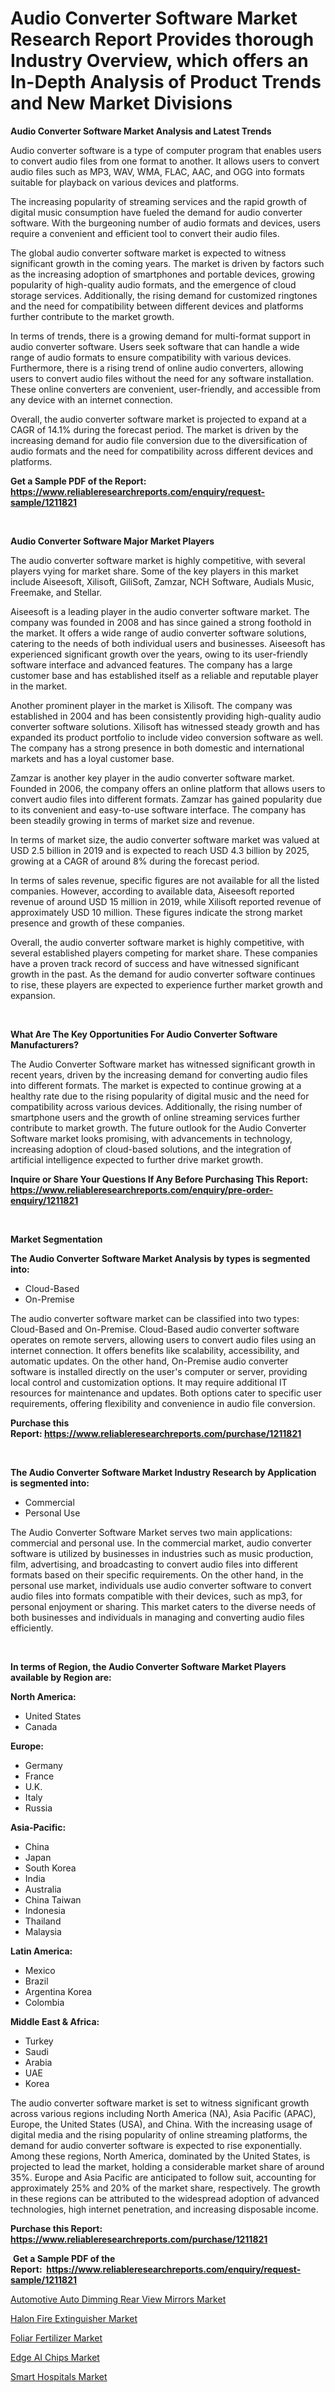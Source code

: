 <p><h1>Audio Converter Software Market Research Report Provides thorough Industry Overview, which offers an In-Depth Analysis of Product Trends and New Market Divisions</h1></p><p><strong>Audio Converter Software Market Analysis and Latest Trends</strong></p>
<p><p>Audio converter software is a type of computer program that enables users to convert audio files from one format to another. It allows users to convert audio files such as MP3, WAV, WMA, FLAC, AAC, and OGG into formats suitable for playback on various devices and platforms.</p><p>The increasing popularity of streaming services and the rapid growth of digital music consumption have fueled the demand for audio converter software. With the burgeoning number of audio formats and devices, users require a convenient and efficient tool to convert their audio files.</p><p>The global audio converter software market is expected to witness significant growth in the coming years. The market is driven by factors such as the increasing adoption of smartphones and portable devices, growing popularity of high-quality audio formats, and the emergence of cloud storage services. Additionally, the rising demand for customized ringtones and the need for compatibility between different devices and platforms further contribute to the market growth.</p><p>In terms of trends, there is a growing demand for multi-format support in audio converter software. Users seek software that can handle a wide range of audio formats to ensure compatibility with various devices. Furthermore, there is a rising trend of online audio converters, allowing users to convert audio files without the need for any software installation. These online converters are convenient, user-friendly, and accessible from any device with an internet connection.</p><p>Overall, the audio converter software market is projected to expand at a CAGR of 14.1% during the forecast period. The market is driven by the increasing demand for audio file conversion due to the diversification of audio formats and the need for compatibility across different devices and platforms.</p></p>
<p><strong>Get a Sample PDF of the Report:&nbsp; <a href="https://www.reliableresearchreports.com/enquiry/request-sample/1211821">https://www.reliableresearchreports.com/enquiry/request-sample/1211821</a></strong></p>
<p>&nbsp;</p>
<p><strong>Audio Converter Software Major Market Players</strong></p>
<p><p>The audio converter software market is highly competitive, with several players vying for market share. Some of the key players in this market include Aiseesoft, Xilisoft, GiliSoft, Zamzar, NCH Software, Audials Music, Freemake, and Stellar.</p><p>Aiseesoft is a leading player in the audio converter software market. The company was founded in 2008 and has since gained a strong foothold in the market. It offers a wide range of audio converter software solutions, catering to the needs of both individual users and businesses. Aiseesoft has experienced significant growth over the years, owing to its user-friendly software interface and advanced features. The company has a large customer base and has established itself as a reliable and reputable player in the market.</p><p>Another prominent player in the market is Xilisoft. The company was established in 2004 and has been consistently providing high-quality audio converter software solutions. Xilisoft has witnessed steady growth and has expanded its product portfolio to include video conversion software as well. The company has a strong presence in both domestic and international markets and has a loyal customer base.</p><p>Zamzar is another key player in the audio converter software market. Founded in 2006, the company offers an online platform that allows users to convert audio files into different formats. Zamzar has gained popularity due to its convenient and easy-to-use software interface. The company has been steadily growing in terms of market size and revenue.</p><p>In terms of market size, the audio converter software market was valued at USD 2.5 billion in 2019 and is expected to reach USD 4.3 billion by 2025, growing at a CAGR of around 8% during the forecast period.</p><p>In terms of sales revenue, specific figures are not available for all the listed companies. However, according to available data, Aiseesoft reported revenue of around USD 15 million in 2019, while Xilisoft reported revenue of approximately USD 10 million. These figures indicate the strong market presence and growth of these companies.</p><p>Overall, the audio converter software market is highly competitive, with several established players competing for market share. These companies have a proven track record of success and have witnessed significant growth in the past. As the demand for audio converter software continues to rise, these players are expected to experience further market growth and expansion.</p></p>
<p>&nbsp;</p>
<p><strong>What Are The Key Opportunities For Audio Converter Software Manufacturers?</strong></p>
<p><p>The Audio Converter Software market has witnessed significant growth in recent years, driven by the increasing demand for converting audio files into different formats. The market is expected to continue growing at a healthy rate due to the rising popularity of digital music and the need for compatibility across various devices. Additionally, the rising number of smartphone users and the growth of online streaming services further contribute to market growth. The future outlook for the Audio Converter Software market looks promising, with advancements in technology, increasing adoption of cloud-based solutions, and the integration of artificial intelligence expected to further drive market growth.</p></p>
<p><strong>Inquire or Share Your Questions If Any Before Purchasing This Report: <a href="https://www.reliableresearchreports.com/enquiry/pre-order-enquiry/1211821">https://www.reliableresearchreports.com/enquiry/pre-order-enquiry/1211821</a></strong></p>
<p>&nbsp;</p>
<p><strong>Market Segmentation</strong></p>
<p><strong>The Audio Converter Software Market Analysis by types is segmented into:</strong></p>
<p><ul><li>Cloud-Based</li><li>On-Premise</li></ul></p>
<p><p>The audio converter software market can be classified into two types: Cloud-Based and On-Premise. Cloud-Based audio converter software operates on remote servers, allowing users to convert audio files using an internet connection. It offers benefits like scalability, accessibility, and automatic updates. On the other hand, On-Premise audio converter software is installed directly on the user's computer or server, providing local control and customization options. It may require additional IT resources for maintenance and updates. Both options cater to specific user requirements, offering flexibility and convenience in audio file conversion.</p></p>
<p><strong>Purchase this Report:&nbsp;<a href="https://www.reliableresearchreports.com/purchase/1211821">https://www.reliableresearchreports.com/purchase/1211821</a></strong></p>
<p>&nbsp;</p>
<p><strong>The Audio Converter Software Market Industry Research by Application is segmented into:</strong></p>
<p><ul><li>Commercial</li><li>Personal Use</li></ul></p>
<p><p>The Audio Converter Software Market serves two main applications: commercial and personal use. In the commercial market, audio converter software is utilized by businesses in industries such as music production, film, advertising, and broadcasting to convert audio files into different formats based on their specific requirements. On the other hand, in the personal use market, individuals use audio converter software to convert audio files into formats compatible with their devices, such as mp3, for personal enjoyment or sharing. This market caters to the diverse needs of both businesses and individuals in managing and converting audio files efficiently.</p></p>
<p>&nbsp;</p>
<p><strong>In terms of Region, the Audio Converter Software Market Players available by Region are:</strong></p>
<p>
    <p> <strong> North America: </strong>
        <ul>
            <li>United States</li>
            <li>Canada</li>
        </ul>
        </p> 
    <p> <strong> Europe: </strong>
        <ul>
            <li>Germany</li>
            <li>France</li>
            <li>U.K.</li>
            <li>Italy</li>
            <li>Russia</li>
        </ul>
        </p> 
    <p> <strong> Asia-Pacific: </strong>
        <ul>
            <li>China</li>
            <li>Japan</li>
            <li>South Korea</li>
            <li>India</li>
            <li>Australia</li>
            <li>China Taiwan</li>
            <li>Indonesia</li>
            <li>Thailand</li>
            <li>Malaysia</li>
        </ul>
        </p> 
    <p> <strong> Latin America: </strong>
        <ul>
            <li>Mexico</li>
            <li>Brazil</li>
            <li>Argentina Korea</li>
            <li>Colombia</li>
        </ul>
        </p> 
    <p> <strong> Middle East & Africa: </strong>
        <ul>
            <li>Turkey</li>
            <li>Saudi</li>
            <li>Arabia</li>
            <li>UAE</li>
            <li>Korea</li>
        </ul>
    </p>
    </p>
<p><p>The audio converter software market is set to witness significant growth across various regions including North America (NA), Asia Pacific (APAC), Europe, the United States (USA), and China. With the increasing usage of digital media and the rising popularity of online streaming platforms, the demand for audio converter software is expected to rise exponentially. Among these regions, North America, dominated by the United States, is projected to lead the market, holding a considerable market share of around 35%. Europe and Asia Pacific are anticipated to follow suit, accounting for approximately 25% and 20% of the market share, respectively. The growth in these regions can be attributed to the widespread adoption of advanced technologies, high internet penetration, and increasing disposable income.</p></p>
<p><strong>Purchase this Report: <a href="https://www.reliableresearchreports.com/purchase/1211821">https://www.reliableresearchreports.com/purchase/1211821</a></strong></p>
<p>&nbsp;<strong>Get a Sample PDF of the Report:&nbsp;&nbsp;<a href="https://www.reliableresearchreports.com/enquiry/request-sample/1211821">https://www.reliableresearchreports.com/enquiry/request-sample/1211821</a></strong></p>
<p><strong></strong></p>
<p><p><a href="https://github.com/melchekhinf/Market-Research-Report-List-1/blob/main/automotive-auto-dimming-rear-view-mirrors-market.md">Automotive Auto Dimming Rear View Mirrors Market</a></p><p><a href="https://medium.com/@sanjubabarp23/halon-fire-extinguisher-market-size-growth-forecast-2023-2030-8a35d30054cf">Halon Fire Extinguisher Market</a></p><p><a href="https://medium.com/@loriwatson1948/foliar-fertilizer-market-size-growth-forecast-2023-2030-ac2dbf1268e4">Foliar Fertilizer Market</a></p><p><a href="https://github.com/sndrkn/Market-Research-Report-List-1/blob/main/edge-ai-chips-market.md">Edge AI Chips Market</a></p><p><a href="https://www.linkedin.com/pulse/smart-hospitals-market-size-share-amp-trends-analysis-report-zk3kc/">Smart Hospitals Market</a></p></p>